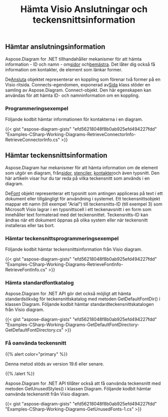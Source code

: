 ﻿---
title: Hämta Visio Anslutningar och teckensnittsinformation
type: docs
weight: 20
url: /sv/net/retrieve-visio-connectors-and-font-information/
description: Det här avsnittet förklarar hur du får visio-kontakter och teckensnittsinformation.
---
## **Hämtar anslutningsinformation**
 Aspose.Diagram for .NET tillhandahåller mekanismer för att hämta information - ID och namn - om[sidor](/diagram/sv/net/retrieve-2c-get-2c-copy-and-insert-a-page/) och[bemästra](https://docs.aspose.com/diagram/net/working-with-masters/). Det låter dig också få information om kontakter, de element som länkar former.

 De[Ansluta](http://www.aspose.com/api/net/diagram/aspose.diagram/connect) objektet representerar en koppling som förenar två former på en Visio ritsida. Connects-egendomen, exponerad av[Sida](http://www.aspose.com/api/net/diagram/aspose.diagram/page) klass stöder en samling av Aspose.Diagram. Connect-objekt. Den här egenskapen kan användas för att hämta ID- och namninformation om en koppling.
### **Programmeringsexempel**
Följande kodbit hämtar informationen för kontakterna i en diagram.

{{< gist "aspose-diagram-gists" "efd56218048f8b0ab925efd494227fdd" "Examples-CSharp-Working-Diagrams-RetrieveConnectorInfo-RetrieveConnectorInfo.cs" >}}
## **Hämtar teckensnittsinformation**
 Aspose.Diagram har mekanismer för att hämta information om de element som utgör en diagram, från[sidor](/diagram/sv/net/retrieve-2c-get-2c-copy-and-insert-a-page/), [stenciler](https://docs.aspose.com/diagram/net/working-with-masters/), [kontakter](/diagram/sv/net/retrieving-connector-information/)och även typsnitt. Den här artikeln visar hur du tar reda på vilka teckensnitt som används i en diagram.

 De[Font](http://www.aspose.com/api/net/diagram/aspose.diagram/font) objekt representerar ett typsnitt som antingen appliceras på text i ett dokument eller tillgängligt för användning i systemet. Ett teckensnittsobjekt mappar ett namn (till exempel "Arial") till teckensnitts-ID (till exempel 3) som Microsoft Visio lagrar i en typsnittscell i ett teckenavsnitt i en form som innehåller text formaterad med det teckensnittet. Teckensnitts-ID kan ändras när ett dokument öppnas på olika system eller när teckensnitt installeras eller tas bort.
### **Hämtar teckensnittsprogrammeringsexempel**
Följande kodbit hämtar teckensnittsinformation från Visio diagram.

{{< gist "aspose-diagram-gists" "efd56218048f8b0ab925efd494227fdd" "Examples-CSharp-Working-Diagrams-RetrieveFontInfo-RetrieveFontInfo.cs" >}}
### **Hämta standardfontkatalog**
Aspose.Diagram for .NET API gör det också möjligt att hämta standardsökväg för teckensnittskatalog med metoden GetDefaultFontDir() i klassen Diagram. Följande kodbit hämtar standardteckensnittskatalogen från Visio diagram.

{{< gist "aspose-diagram-gists" "efd56218048f8b0ab925efd494227fdd" "Examples-CSharp-Working-Diagrams-GetDefaultFontDirectory-GetDefaultFontDirectory.cs" >}}
### **Få oanvända teckensnitt**
{{% alert color="primary" %}}

Denna metod stöds av version 19.6 eller senare.

{{% /alert %}}

Aspose.Diagram for .NET API tillåter också att få oanvända teckensnitt med metoden GetUnusedStyles() i klassen Diagram. Följande kodbit hämtar oanvända teckensnitt från Visio diagram.

{{< gist "aspose-diagram-gists" "efd56218048f8b0ab925efd494227fdd" "Examples-CSharp-Working-Diagrams-GetUnusedFonts-1.cs" >}}
